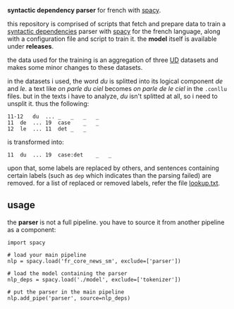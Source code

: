 __syntactic dependency parser__ for french with [spacy](https://spacy.io/api/).

this repository is comprised of scripts that fetch and prepare data to train a [syntactic dependencies](https://universaldependencies.org/u/dep/) parser with [spacy](https://spacy.io/api/) for the french language, along with a configuration file and script to train it. the __model__ itself is available under __releases__.

the data used for the training is an aggregation of three [UD](https://universaldependencies.org/) datasets and makes some minor changes to these datasets.

in the datasets i used, the word _du_ is splitted into its logical component _de_ and _le_. a text like _on parle du ciel_ becomes _on parle de le ciel_ in the `.conllu` files. but in the texts i have to analyze, _du_ isn't splitted at all, so i need to unsplit it. thus the following:

```conllu
11-12	du	...	_	_	_	_
11	de	...	19	case	_	_
12	le	...	11	det	_	_
```

is transformed into:

```conllu
11	du	...	19	case:det	_	_
```

upon that, some labels are replaced by others, and sentences containing certain labels (such as `dep` which indicates than the parsing failed) are removed. for a list of replaced or removed labels, refer the file [lookup.txt](./lookup.txt).

usage
-----

the __parser__ is not a full pipeline. you have to source it from another pipeline as a component:

```python3
import spacy

# load your main pipeline
nlp = spacy.load('fr_core_news_sm', exclude=['parser'])

# load the model containing the parser
nlp_deps = spacy.load('./model', exclude=['tokenizer'])

# put the parser in the main pipeline
nlp.add_pipe('parser', source=nlp_deps)
```
